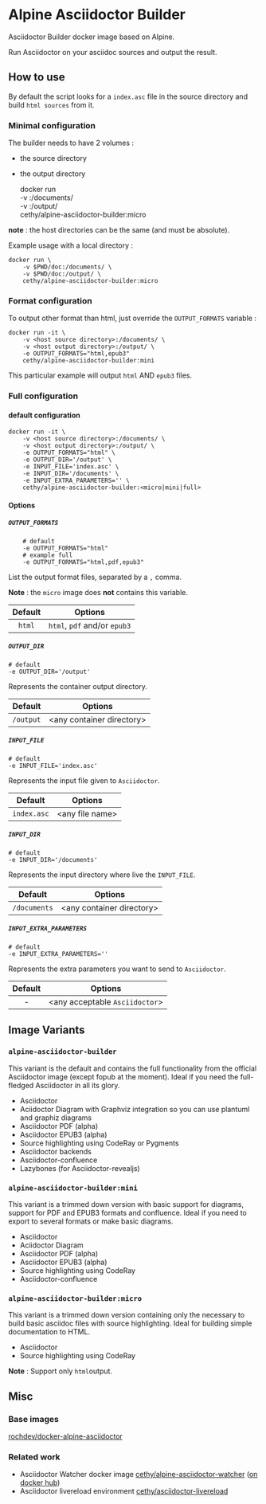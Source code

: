 # Alpine Asciidoctor Builder

Asciidoctor Builder docker image based on Alpine.

Run Asciidoctor on your asciidoc sources and output the result. 


## How to use
By default the script looks for a `index.asc` file in the source directory and build `html sources` from it.

### Minimal configuration
The builder needs to have 2 volumes :
- the source directory
- the output directory


    docker run \
        -v <host source directory>:/documents/ \
        -v <host output directory>:/output/ \
        cethy/alpine-asciidoctor-builder:micro

**note** : the host directories can be the same (and must be absolute).

Example usage with a local directory :

    docker run \ 
    	-v $PWD/doc:/documents/ \
    	-v $PWD/doc:/output/ \
		cethy/alpine-asciidoctor-builder:micro

### Format configuration
To output other format than html, just override the `OUTPUT_FORMATS` variable :

    docker run -it \
        -v <host source directory>:/documents/ \
        -v <host output directory>:/output/ \
        -e OUTPUT_FORMATS="html,epub3"
        cethy/alpine-asciidoctor-builder:mini

This particular example will output `html` AND `epub3` files.


### Full configuration

#### default configuration

    docker run -it \
        -v <host source directory>:/documents/ \
        -v <host output directory>:/output/ \
        -e OUTPUT_FORMATS="html" \
        -e OUTPUT_DIR='/output' \
        -e INPUT_FILE='index.asc' \
        -e INPUT_DIR='/documents' \
        -e INPUT_EXTRA_PARAMETERS='' \
        cethy/alpine-asciidoctor-builder:<micro|mini|full>

#### Options
##### `OUTPUT_FORMATS`

		# default
        -e OUTPUT_FORMATS="html"
        # example full
        -e OUTPUT_FORMATS="html,pdf,epub3"

List the output format files, separated by a `,` comma.

**Note** : the `micro` image does **not** contains this variable.

|Default|Options|
|:---:|---|
|`html`|`html`, `pdf` and/or `epub3`|


##### `OUTPUT_DIR`

	# default
	-e OUTPUT_DIR='/output'
	
Represents the container output directory.

|Default|Options|
|:---:|---|
|`/output`|\<any container directory\>|


##### `INPUT_FILE`

	# default
	-e INPUT_FILE='index.asc'

Represents the input file given to `Asciidoctor`.

|Default|Options|
|:---:|---|
|`index.asc`|\<any file name\>|


##### `INPUT_DIR`
		
	# default
	-e INPUT_DIR='/documents'

Represents the input directory where live the `INPUT_FILE`.

|Default|Options|
|:---:|---|
|`/documents`|\<any container directory\>|

##### `INPUT_EXTRA_PARAMETERS`
		
	# default
	-e INPUT_EXTRA_PARAMETERS=''

Represents the extra parameters you want to send to `Asciidoctor`.

|Default|Options|
|:---:|---|
|-|\<any acceptable `Asciidoctor`\>|


## Image Variants

### `alpine-asciidoctor-builder`

This variant is the default and contains the full functionality from the official Asciidoctor image (except fopub at the moment). Ideal if you need the full-fledged Asciidoctor in all its glory.

* Asciidoctor
* Aciidoctor Diagram with Graphviz integration so you can use plantuml and graphiz diagrams
* Asciidoctor PDF (alpha)
* Asciidoctor EPUB3 (alpha)
* Source highlighting using CodeRay or Pygments
* Asciidoctor backends
* Asciidoctor-confluence
* Lazybones (for Asciidoctor-revealjs)

### `alpine-asciidoctor-builder:mini`

This variant is a trimmed down version with basic support for diagrams, support for PDF and EPUB3 formats and confluence. Ideal if you need to export to several formats or make basic diagrams.

* Asciidoctor
* Aciidoctor Diagram
* Asciidoctor PDF (alpha)
* Asciidoctor EPUB3 (alpha)
* Source highlighting using CodeRay
* Asciidoctor-confluence


### `alpine-asciidoctor-builder:micro`

This variant is a trimmed down version containing only the necessary to build basic asciidoc files with source highlighting. Ideal for building simple documentation to HTML.

- Asciidoctor
- Source highlighting using CodeRay

**Note** : Support only `html`output.


## Misc

### Base images
[rochdev/docker-alpine-asciidoctor](https://github.com/rochdev/docker-alpine-asciidoctor)

### Related work
- Asciidoctor Watcher docker image [cethy/alpine-asciidoctor-watcher](https://github.com/Cethy/alpine-asciidoctor-watcher)
 ([on docker hub](https://hub.docker.com/r/cethy/alpine-asciidoctor-watcher/))
- Asciidoctor livereload environment [cethy/asciidoctor-livereload](https://github.com/Cethy/asciidoctor-livereload)
